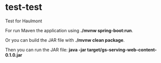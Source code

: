 # test-test
Test for Haulmont

For run Maven the application using **./mvnw spring-boot:run**. 

Or you can build the JAR file with **./mvnw clean package**. 

Then you can run the JAR file:
**java -jar target/gs-serving-web-content-0.1.0.jar**
